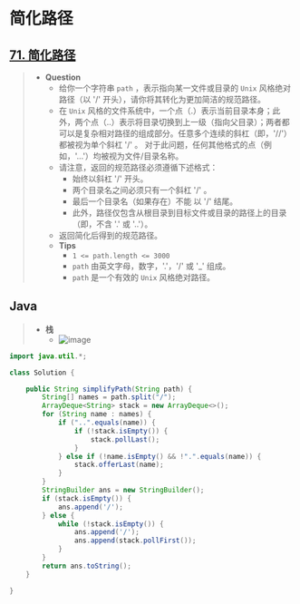 # 简化路径

## [71. 简化路径](https://leetcode.cn/problems/simplify-path/)

> - **Question**
>   - 给你一个字符串 `path` ，表示指向某一文件或目录的 `Unix` 风格绝对路径（以 '/' 开头），请你将其转化为更加简洁的规范路径。
>   - 在 `Unix` 风格的文件系统中，一个点（.）表示当前目录本身；此外，两个点（..）表示将目录切换到上一级（指向父目录）；两者都可以是复杂相对路径的组成部分。任意多个连续的斜杠（即，'//'）都被视为单个斜杠 '/' 。 对于此问题，任何其他格式的点（例如，'...'）均被视为文件/目录名称。
>   - 请注意，返回的规范路径必须遵循下述格式：
>     - 始终以斜杠 '/' 开头。
>     - 两个目录名之间必须只有一个斜杠 '/' 。
>     - 最后一个目录名（如果存在）不能 以 '/' 结尾。
>     - 此外，路径仅包含从根目录到目标文件或目录的路径上的目录（即，不含 '.' 或 '..'）。
>   - 返回简化后得到的规范路径。
>   - **Tips**
>     - `1 <= path.length <= 3000`
>     - `path` 由英文字母，数字，'.'，'/' 或 '_' 组成。
>     - `path` 是一个有效的 `Unix` 风格绝对路径。

## Java

> - **栈**
>   - ![image](./images/简化路径.png)

```java
import java.util.*;

class Solution {

    public String simplifyPath(String path) {
        String[] names = path.split("/");
        ArrayDeque<String> stack = new ArrayDeque<>();
        for (String name : names) {
            if ("..".equals(name)) {
                if (!stack.isEmpty()) {
                    stack.pollLast();
                }
            } else if (!name.isEmpty() && !".".equals(name)) {
                stack.offerLast(name);
            }
        }
        StringBuilder ans = new StringBuilder();
        if (stack.isEmpty()) {
            ans.append('/');
        } else {
            while (!stack.isEmpty()) {
                ans.append('/');
                ans.append(stack.pollFirst());
            }
        }
        return ans.toString();
    }

}
```
